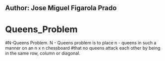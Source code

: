 ## Author: Jose Miguel Figarola Prado
# Queens_Problem
#N-Queens Problem. N - Queens problem is to place n - queens in such a manner on an n x n chessboard 
#that no queens attack each other by being in the same row, column or diagonal.
